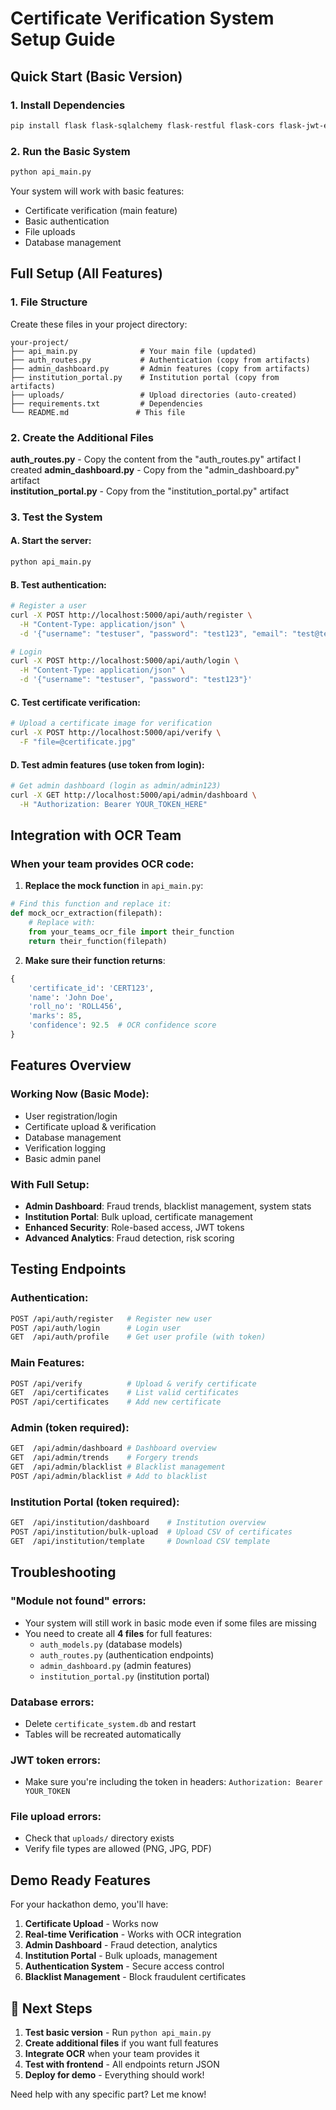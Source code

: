 # Certificate Verification System Setup Guide

## Quick Start (Basic Version)

### 1. Install Dependencies
```bash
pip install flask flask-sqlalchemy flask-restful flask-cors flask-jwt-extended pandas openpyxl xlrd werkzeug
```

### 2. Run the Basic System
```bash
python api_main.py
```

Your system will work with basic features:
- Certificate verification (main feature)
- Basic authentication 
- File uploads
- Database management

## Full Setup (All Features)

### 1. File Structure
Create these files in your project directory:
```
your-project/
├── api_main.py              # Your main file (updated)
├── auth_routes.py           # Authentication (copy from artifacts)
├── admin_dashboard.py       # Admin features (copy from artifacts) 
├── institution_portal.py    # Institution portal (copy from artifacts)
├── uploads/                 # Upload directories (auto-created)
├── requirements.txt         # Dependencies
└── README.md               # This file
```

### 2. Create the Additional Files

**auth_routes.py** - Copy the content from the "auth_routes.py" artifact I created
**admin_dashboard.py** - Copy from the "admin_dashboard.py" artifact  
**institution_portal.py** - Copy from the "institution_portal.py" artifact

### 3. Test the System

#### A. Start the server:
```bash
python api_main.py
```

#### B. Test authentication:
```bash
# Register a user
curl -X POST http://localhost:5000/api/auth/register \
  -H "Content-Type: application/json" \
  -d '{"username": "testuser", "password": "test123", "email": "test@test.com"}'

# Login
curl -X POST http://localhost:5000/api/auth/login \
  -H "Content-Type: application/json" \
  -d '{"username": "testuser", "password": "test123"}'
```

#### C. Test certificate verification:
```bash
# Upload a certificate image for verification
curl -X POST http://localhost:5000/api/verify \
  -F "file=@certificate.jpg"
```

#### D. Test admin features (use token from login):
```bash
# Get admin dashboard (login as admin/admin123)
curl -X GET http://localhost:5000/api/admin/dashboard \
  -H "Authorization: Bearer YOUR_TOKEN_HERE"
```

## Integration with OCR Team

### When your team provides OCR code:

1. **Replace the mock function** in `api_main.py`:
```python
# Find this function and replace it:
def mock_ocr_extraction(filepath):
    # Replace with:
    from your_teams_ocr_file import their_function
    return their_function(filepath)
```

2. **Make sure their function returns**:
```python
{
    'certificate_id': 'CERT123',
    'name': 'John Doe', 
    'roll_no': 'ROLL456',
    'marks': 85,
    'confidence': 92.5  # OCR confidence score
}
```

## Features Overview

### Working Now (Basic Mode):
- User registration/login
- Certificate upload & verification  
- Database management
- Verification logging
- Basic admin panel

### With Full Setup:
- **Admin Dashboard**: Fraud trends, blacklist management, system stats
- **Institution Portal**: Bulk upload, certificate management
- **Enhanced Security**: Role-based access, JWT tokens
- **Advanced Analytics**: Fraud detection, risk scoring

## Testing Endpoints

### Authentication:
```bash
POST /api/auth/register   # Register new user
POST /api/auth/login      # Login user  
GET  /api/auth/profile    # Get user profile (with token)
```

### Main Features:
```bash
POST /api/verify          # Upload & verify certificate
GET  /api/certificates    # List valid certificates
POST /api/certificates    # Add new certificate
```

### Admin (token required):
```bash
GET  /api/admin/dashboard # Dashboard overview
GET  /api/admin/trends    # Forgery trends  
GET  /api/admin/blacklist # Blacklist management
POST /api/admin/blacklist # Add to blacklist
```

### Institution Portal (token required):
```bash
GET  /api/institution/dashboard    # Institution overview
POST /api/institution/bulk-upload  # Upload CSV of certificates
GET  /api/institution/template     # Download CSV template
```

## Troubleshooting

### "Module not found" errors:
- Your system will still work in basic mode even if some files are missing
- You need to create all **4 files** for full features:
  - `auth_models.py` (database models)
  - `auth_routes.py` (authentication endpoints)  
  - `admin_dashboard.py` (admin features)
  - `institution_portal.py` (institution portal)

### Database errors:
- Delete `certificate_system.db` and restart
- Tables will be recreated automatically

### JWT token errors:
- Make sure you're including the token in headers:
  `Authorization: Bearer YOUR_TOKEN`

### File upload errors:
- Check that `uploads/` directory exists
- Verify file types are allowed (PNG, JPG, PDF)

## Demo Ready Features

For your hackathon demo, you'll have:

1. **Certificate Upload** - Works now
2. **Real-time Verification** - Works with OCR integration  
3. **Admin Dashboard** - Fraud detection, analytics
4. **Institution Portal** - Bulk uploads, management
5. **Authentication System** - Secure access control
6. **Blacklist Management** - Block fraudulent certificates

## 🔄 Next Steps

1. **Test basic version** - Run `python api_main.py`
2. **Create additional files** if you want full features  
3. **Integrate OCR** when your team provides it
4. **Test with frontend** - All endpoints return JSON
5. **Deploy for demo** - Everything should work!

Need help with any specific part? Let me know!